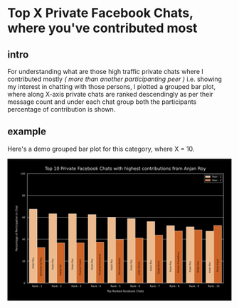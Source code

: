 # Top X Private Facebook Chats, where you've contributed most

## intro

For understanding what are those high traffic private chats where I contributed mostly _( more than another participanting peer )_ i.e. showing my interest in chatting with those persons, I plotted a grouped bar plot, where along X-axis private chats are ranked descendingly as per their message count and under each chat group both the participants percentage of contribution is shown. 

## example

Here's a demo grouped bar plot for this category, where X = 10.

![top10PrivateFacebookChatsWithHighestContributionFromAnjan_Roy](../plots/top10PrivateFacebookChatsWithHighestContributionFromAnjan_Roy.svg)

